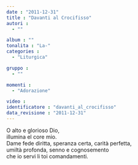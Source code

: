 ```yaml
---
date : "2011-12-31"
title : "Davanti al Crocifisso"
autori : 
  - ""

album : ""
tonalita : "La-"
categories : 
  - "Liturgica"

gruppo : 
  - ""

momenti : 
  - "Adorazione"

video : 
identificatore : "davanti_al_crocifisso"
data_revisione : "2011-12-31"
---
```

  
  
O alto e glorioso Dio,  
illumina el core mio.  
 Dame fede diritta, speranza certa, carità perfetta,  
 umiltà profonda,  senno e cognosemento  
che io servi li toi comandamenti.  
  
  
  
